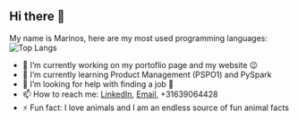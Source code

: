 ## Hi there 👋

My name is Marinos, here are my most used programming languages:
![Top Langs](https://github-readme-stats.vercel.app/api/top-langs/?username=marinossav&layout=compact&langs_count=10&theme_radical)

- 🔭 I’m currently working on my portoflio page and my website 😉
- 🌱 I’m currently learning Product Management (PSPO1) and PySpark
- 🤔 I’m looking for help with finding a job 🙏
- 📫 How to reach me: [LinkedIn](https://www.linkedin.com/in/marinos-savva-2649a21a9/), [Email](mailto:marinossavva1@gmail.com), +31639064428
- ⚡ Fun fact: I love animals and I am an endless source of fun animal facts
